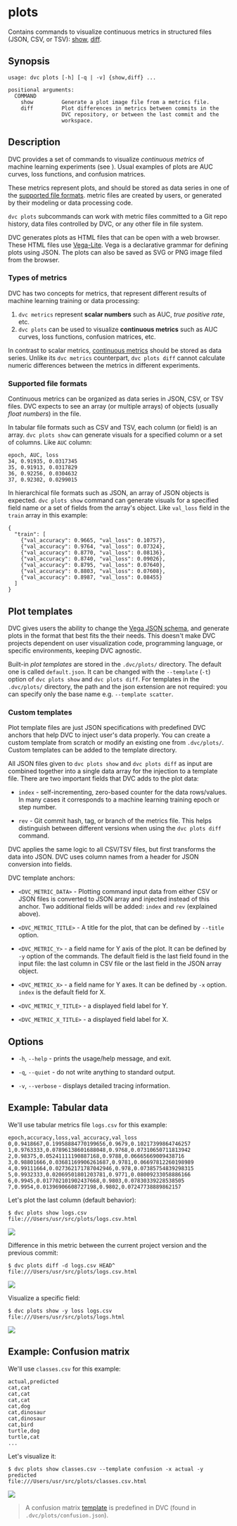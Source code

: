 # plots

Contains commands to visualize continuous metrics in structured files (JSON,
CSV, or TSV): [show](/doc/command-reference/plots/show),
[diff](/doc/command-reference/plots/diff).

## Synopsis

```usage
usage: dvc plots [-h] [-q | -v] {show,diff} ...

positional arguments:
  COMMAND
    show         Generate a plot image file from a metrics file.
    diff         Plot differences in metrics between commits in the
                 DVC repository, or between the last commit and the
                 workspace.
```

## Description

DVC provides a set of commands to visualize _continuous metrics_ of machine
learning experiments (see []()). Usual examples of plots are AUC curves, loss
functions, and confusion matrices.

These metrics represent plots, and should be stored as data series in one of the
[supported file formats](#supported-file-formats). metric files are created by
users, or generated by their modeling or data processing code.

`dvc plots` subcommands can work with metric files committed to a Git repo
history, data files controlled by DVC, or any other file in file system.

DVC generates plots as HTML files that can be open with a web browser. These
HTML files use [Vega-Lite](https://vega.github.io/vega-lite/). Vega is a
declarative grammar for defining plots using JSON. The plots can also be saved
as SVG or PNG image filed from the browser.

### Types of metrics

DVC has two concepts for metrics, that represent different results of machine
learning training or data processing:

1. `dvc metrics` represent **scalar numbers** such as AUC, _true positive rate_,
   etc.
2. `dvc plots` can be used to visualize **continuous metrics** such as AUC
   curves, loss functions, confusion matrices, etc.

In contrast to scalar metrics,
[continuous metrics](/doc/command-reference/plots) should be stored as data
series. Unlike its `dvc metrics` counterpart, `dvc plots diff` cannot calculate
numeric differences between the metrics in different experiments.

### Supported file formats

Continuous metrics can be organized as data series in JSON, CSV, or TSV files.
DVC expects to see an array (or multiple arrays) of objects (usually _float
numbers_) in the file.

In tabular file formats such as CSV and TSV, each column (or field) is an array.
`dvc plots show` can generate visuals for a specified column or a set of
columns. Like `AUC` column:

```
epoch, AUC, loss
34, 0.91935, 0.0317345
35, 0.91913, 0.0317829
36, 0.92256, 0.0304632
37, 0.92302, 0.0299015
```

In hierarchical file formats such as JSON, an array of JSON objects is expected.
`dvc plots show` command can generate visuals for a specified field name or a
set of fields from the array's object. Like `val_loss` field in the `train`
array in this example:

```
{
  "train": [
    {"val_accuracy": 0.9665, "val_loss": 0.10757},
    {"val_accuracy": 0.9764, "val_loss": 0.07324},
    {"val_accuracy": 0.8770, "val_loss": 0.08136},
    {"val_accuracy": 0.8740, "val_loss": 0.09026},
    {"val_accuracy": 0.8795, "val_loss": 0.07640},
    {"val_accuracy": 0.8803, "val_loss": 0.07608},
    {"val_accuracy": 0.8987, "val_loss": 0.08455}
  ]
}
```

## Plot templates

DVC gives users the ability to change the
[Vega JSON schema](https://github.com/vega/schema), and generate plots in the
format that best fits the their needs. This doesn't make <abbr>DVC
projects</abbr> dependent on user visualization code, programming language, or
specific environments, keeping DVC agnostic.

Built-in _plot templates_ are stored in the `.dvc/plots/` directory. The default
one is called `default.json`. It can be changed with the `--template` (`-t`)
option of `dvc plots show` and `dvc plots diff`. For templates in the
`.dvc/plots/` directory, the path and the json extension are not required: you
can specify only the base name e.g. `--template scatter`.

### Custom templates

Plot template files are just JSON specifications with predefined DVC anchors
that help DVC to inject user's data properly. You can create a custom template
from scratch or modify an existing one from `.dvc/plots/`. Custom templates can
be added to the template directory.

All JSON files given to `dvc plots show` and `dvc plots diff` as input are
combined together into a single data array for the injection to a template file.
There are two important fields that DVC adds to the plot data:

- `index` - self-incrementing, zero-based counter for the data rows/values. In
  many cases it corresponds to a machine learning training epoch or step number.

- `rev` - Git commit hash, tag, or branch of the metrics file. This helps
  distinguish between different versions when using the `dvc plots diff`
  command.

DVC applies the same logic to all CSV/TSV files, but first transforms the data
into JSON. DVC uses column names from a header for JSON conversion into fields.

DVC template anchors:

- `<DVC_METRIC_DATA>` - Plotting command input data from either CSV or JSON
  files is converted to JSON array and injected instead of this anchor. Two
  additional fields will be added: `index` and `rev` (explained above).

- `<DVC_METRIC_TITLE>` - A title for the plot, that can be defined by `--title`
  option.

- `<DVC_METRIC_Y>` - a field name for Y axis of the plot. It can be defined by
  `-y` option of the commands. The default field is the last field found in the
  input file: the last column in CSV file or the last field in the JSON array
  object.

- `<DVC_METRIC_X>` - a field name for Y axes. It can be defined by `-x` option.
  `index` is the default field for X.

- `<DVC_METRIC_Y_TITLE>` - a displayed field label for Y.

- `<DVC_METRIC_X_TITLE>` - a displayed field label for X.

## Options

- `-h`, `--help` - prints the usage/help message, and exit.

- `-q`, `--quiet` - do not write anything to standard output.

- `-v`, `--verbose` - displays detailed tracing information.

## Example: Tabular data

We'll use tabular metrics file `logs.csv` for this example:

```
epoch,accuracy,loss,val_accuracy,val_loss
0,0.9418667,0.19958884770199656,0.9679,0.10217399864746257
1,0.9763333,0.07896138601688048,0.9768,0.07310650711813942
2,0.98375,0.05241111190887168,0.9788,0.06665669009438716
3,0.98801666,0.03681169906261687,0.9781,0.06697812260198989
4,0.99111664,0.027362171787042946,0.978,0.07385754839298315
5,0.9932333,0.02069501801203781,0.9771,0.08009233058886166
6,0.9945,0.017702101902437668,0.9803,0.07830339228538505
7,0.9954,0.01396906608727198,0.9802,0.07247738889862157
```

Let's plot the last column (default behavior):

```dvc
$ dvc plots show logs.csv
file:///Users/usr/src/plots/logs.csv.html
```

![](/img/plots_show.svg)

Difference in this metric between the current project version and the previous
commit:

```dvc
$ dvc plots diff -d logs.csv HEAD^
file:///Users/usr/src/plots/logs.csv.html
```

![](/img/plots_diff.svg)

Visualize a specific field:

```dvc
$ dvc plots show -y loss logs.csv
file:///Users/usr/src/plots/logs.html
```

![](/img/plots_show_field.svg)

## Example: Confusion matrix

We'll use `classes.csv` for this example:

```csv
actual,predicted
cat,cat
cat,cat
cat,cat
cat,dog
cat,dinosaur
cat,dinosaur
cat,bird
turtle,dog
turtle,cat
...
```

Let's visualize it:

```dvc
$ dvc plots show classes.csv --template confusion -x actual -y predicted
file:///Users/usr/src/plots/classes.csv.html
```

![](/img/plots_show_confusion.svg)

> A confusion matrix [template](/doc/command-reference/plots#plot-templates) is
> predefined in DVC (found in `.dvc/plots/confusion.json`).
